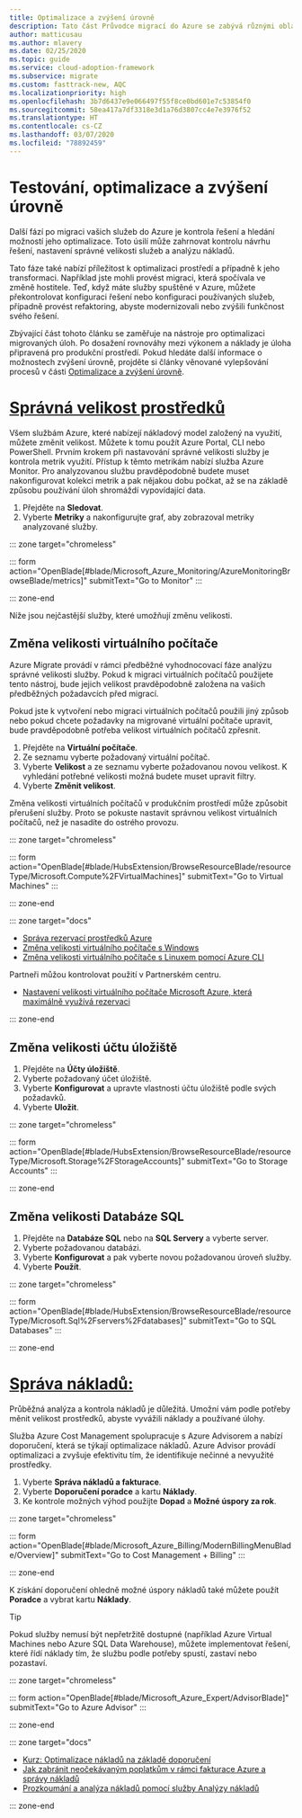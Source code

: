 ```yaml
---
title: Optimalizace a zvýšení úrovně
description: Tato část Průvodce migrací do Azure se zabývá různými oblastmi optimalizace, včetně kontroly návrhu řešení, určení vhodného rozsahu služeb a analýzy nákladů.
author: matticusau
ms.author: mlavery
ms.date: 02/25/2020
ms.topic: guide
ms.service: cloud-adoption-framework
ms.subservice: migrate
ms.custom: fasttrack-new, AQC
ms.localizationpriority: high
ms.openlocfilehash: 3b7d6437e9e066497f55f8ce0bd601e7c53854f0
ms.sourcegitcommit: 58ea417a7df3318e3d1a76d3807cc4e7e3976f52
ms.translationtype: HT
ms.contentlocale: cs-CZ
ms.lasthandoff: 03/07/2020
ms.locfileid: "78892459"
---
```

<!-- cSpell:ignore Fservers Fdatabases -->

<!-- markdownlint-disable MD025 DOCSMD001 -->

# <a name="test-optimize-and-promote"></a>Testování, optimalizace a zvýšení úrovně

Další fází po migraci vašich služeb do Azure je kontrola řešení a hledání možností jeho optimalizace. Toto úsilí může zahrnovat kontrolu návrhu řešení, nastavení správné velikosti služeb a analýzu nákladů.

Tato fáze také nabízí příležitost k optimalizaci prostředí a případně k jeho transformaci. Například jste mohli provést migraci, která spočívala ve změně hostitele. Teď, když máte služby spuštěné v Azure, můžete překontrolovat konfiguraci řešení nebo konfiguraci používaných služeb, případně provést refaktoring, abyste modernizovali nebo zvýšili funkčnost svého řešení.

Zbývající část tohoto článku se zaměřuje na nástroje pro optimalizaci migrovaných úloh. Po dosažení rovnováhy mezi výkonem a náklady je úloha připravená pro produkční prostředí. Pokud hledáte další informace o možnostech zvýšení úrovně, projděte si články věnované vylepšování procesů v části [Optimalizace a zvýšení úrovně](../migration-considerations/optimize/index.md).

# <a name="right-size-assets"></a>[Správná velikost prostředků](#tab/optimize)

Všem službám Azure, které nabízejí nákladový model založený na využití, můžete změnit velikost. Můžete k tomu použít Azure Portal, CLI nebo PowerShell. Prvním krokem při nastavování správné velikosti služby je kontrola metrik využití. Přístup k těmto metrikám nabízí služba Azure Monitor. Pro analyzovanou službu pravděpodobně budete muset nakonfigurovat kolekci metrik a pak nějakou dobu počkat, až se na základě způsobu používání úloh shromáždí vypovídající data.

1. Přejděte na **Sledovat**.
1. Vyberte **Metriky** a nakonfigurujte graf, aby zobrazoval metriky analyzované služby.

::: zone target="chromeless"

::: form action="OpenBlade[#blade/Microsoft_Azure_Monitoring/AzureMonitoringBrowseBlade/metrics]" submitText="Go to Monitor" :::

::: zone-end

Níže jsou nejčastější služby, které umožňují změnu velikosti.

## <a name="resize-a-virtual-machine"></a>Změna velikosti virtuálního počítače

Azure Migrate provádí v rámci předběžné vyhodnocovací fáze analýzu správné velikosti služby. Pokud k migraci virtuálních počítačů použijete tento nástroj, bude jejich velikost pravděpodobně založena na vašich předběžných požadavcích před migrací.

Pokud jste k vytvoření nebo migraci virtuálních počítačů použili jiný způsob nebo pokud chcete požadavky na migrované virtuální počítače upravit, bude pravděpodobně potřeba velikost virtuálních počítačů zpřesnit.

1. Přejděte na **Virtuální počítače**.
1. Ze seznamu vyberte požadovaný virtuální počítač.
1. Vyberte **Velikost** a ze seznamu vyberte požadovanou novou velikost. K vyhledání potřebné velikosti možná budete muset upravit filtry.
1. Vyberte **Změnit velikost**.

Změna velikosti virtuálních počítačů v produkčním prostředí může způsobit přerušení služby. Proto se pokuste nastavit správnou velikost virtuálních počítačů, než je nasadíte do ostrého provozu.

::: zone target="chromeless"

::: form action="OpenBlade[#blade/HubsExtension/BrowseResourceBlade/resourceType/Microsoft.Compute%2FVirtualMachines]" submitText="Go to Virtual Machines" :::

::: zone-end

::: zone target="docs"

- [Správa rezervací prostředků Azure](https://docs.microsoft.com/azure/billing/billing-manage-reserved-vm-instance)
- [Změna velikosti virtuálního počítače s Windows](https://docs.microsoft.com/azure/virtual-machines/windows/resize-vm)
- [Změna velikosti virtuálního počítače s Linuxem pomocí Azure CLI](https://docs.microsoft.com/azure/virtual-machines/linux/change-vm-size)

Partneři můžou kontrolovat použití v Partnerském centru.

- [Nastavení velikosti virtuálního počítače Microsoft Azure, která maximálně využívá rezervaci](https://docs.microsoft.com/partner-center/azure-usage)

::: zone-end

## <a name="resize-a-storage-account"></a>Změna velikosti účtu úložiště

1. Přejděte na **Účty úložiště**.
1. Vyberte požadovaný účet úložiště.
1. Vyberte **Konfigurovat** a upravte vlastnosti účtu úložiště podle svých požadavků.
1. Vyberte **Uložit**.

::: zone target="chromeless"

::: form action="OpenBlade[#blade/HubsExtension/BrowseResourceBlade/resourceType/Microsoft.Storage%2FStorageAccounts]" submitText="Go to Storage Accounts" :::

::: zone-end

## <a name="resize-a-sql-database"></a>Změna velikosti Databáze SQL

1. Přejděte na **Databáze SQL** nebo na **SQL Servery** a vyberte server.
1. Vyberte požadovanou databázi.
1. Vyberte **Konfigurovat** a pak vyberte novou požadovanou úroveň služby.
1. Vyberte **Použít**.

::: zone target="chromeless"

::: form action="OpenBlade[#blade/HubsExtension/BrowseResourceBlade/resourceType/Microsoft.Sql%2Fservers%2Fdatabases]" submitText="Go to SQL Databases" :::

::: zone-end

# <a name="cost-management"></a>[Správa nákladů:](#tab/ManageCost)

Průběžná analýza a kontrola nákladů je důležitá. Umožní vám podle potřeby měnit velikost prostředků, abyste vyvážili náklady a používané úlohy.

Služba Azure Cost Management spolupracuje s Azure Advisorem a nabízí doporučení, která se týkají optimalizace nákladů. Azure Advisor provádí optimalizaci a zvyšuje efektivitu tím, že identifikuje nečinné a nevyužité prostředky.

1. Vyberte **Správa nákladů a fakturace**.
1. Vyberte **Doporučení poradce** a kartu **Náklady**.
1. Ke kontrole možných výhod použijte **Dopad** a **Možné úspory za rok**.

::: zone target="chromeless"

::: form action="OpenBlade[#blade/Microsoft_Azure_Billing/ModernBillingMenuBlade/Overview]" submitText="Go to Cost Management + Billing" :::

::: zone-end

K získání doporučení ohledně možné úspory nákladů také můžete použít **Poradce** a vybrat kartu **Náklady**.

> [!TIP]
> Pokud služby nemusí být nepřetržitě dostupné (například Azure Virtual Machines nebo Azure SQL Data Warehouse), můžete implementovat řešení, které řídí náklady tím, že službu podle potřeby spustí, zastaví nebo pozastaví.
>

::: zone target="chromeless"

::: form action="OpenBlade[#blade/Microsoft_Azure_Expert/AdvisorBlade]" submitText="Go to Azure Advisor" :::

::: zone-end

::: zone target="docs"

- [Kurz: Optimalizace nákladů na základě doporučení](https://docs.microsoft.com/azure/cost-management-billing/costs/tutorial-acm-opt-recommendations)
- [Jak zabránit neočekávaným poplatkům v rámci fakturace Azure a správy nákladů](https://docs.microsoft.com/azure/billing/billing-getting-started)
- [Prozkoumání a analýza nákladů pomocí služby Analýzy nákladů](https://docs.microsoft.com/azure/cost-management/quick-acm-cost-analysis)

::: zone-end
